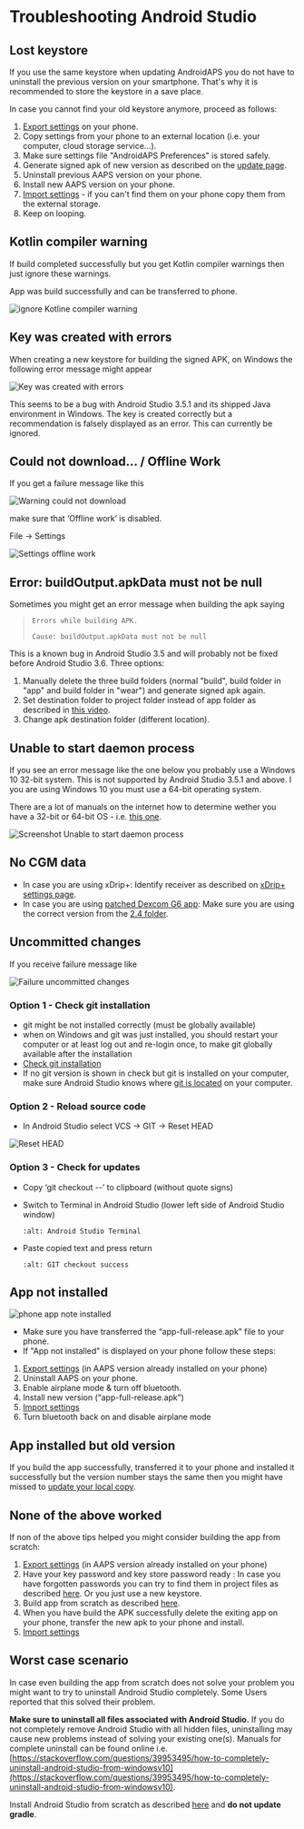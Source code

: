 # Troubleshooting Android Studio

## Lost keystore

If you use the same keystore when updating AndroidAPS you do not have to uninstall the previous version on your smartphone. That's why it is recommended to store the keystore in a save place.

In case you cannot find your old keystore anymore, proceed as follows:

1. [Export settings](../Usage/ExportImportSettings#how-to-export-settings) on your phone.
2. Copy settings from your phone to an external location (i.e. your computer, cloud storage service...).
3. Make sure settings file "AndroidAPS Preferences" is stored safely.
4. Generate signed apk of new version as described on the [update page](../Installing-AndroidAPS/Update-to-new-version.md).
5. Uninstall previous AAPS version on your phone.
6. Install new AAPS version on your phone.
7. [Import settings](../Usage/ExportImportSettings#how-to-export-settings) - if you can't find them on your phone copy them from the external storage.
8. Keep on looping.

## Kotlin compiler warning

If build completed successfully but you get Kotlin compiler warnings then just ignore these warnings.

App was build successfully and can be transferred to phone.

![ignore Kotline compiler warning](../images/GIT_WarningIgnore.PNG)

## Key was created with errors

When creating a new keystore for building the signed APK, on Windows the following error message might appear

![Key was created with errors](../images/AndroidStudio35SigningKeys.png)

This seems to be a bug with Android Studio 3.5.1 and its shipped Java environment in Windows. The key is created correctly but a recommendation is falsely displayed as an error. This can currently be ignored.

## Could not download… / Offline Work

If you get a failure message like this

![Warning could not download](../images/GIT_Offline1.jpg)

make sure that ‘Offline work’ is disabled.

File -> Settings

![Settings offline work](../images/GIT_Offline2.jpg)

## Error: buildOutput.apkData must not be null

Sometimes you might get an error message when building the apk saying

> `Errors while building APK.`
>
> `Cause: buildOutput.apkData must not be null`

This is a known bug in Android Studio 3.5 and will probably not be fixed before Android Studio 3.6. Three options:

1. Manually delete the three build folders (normal "build", build folder in "app" and build folder in "wear") and generate signed apk again.
2. Set destination folder to project folder instead of app folder as described in [this video](https://www.youtube.com/watch?v=BWUFWzG-kag).
3. Change apk destination folder (different location).

## Unable to start daemon process

If you see an error message like the one below you probably use a Windows 10 32-bit system. This is not supported by Android Studio 3.5.1 and above. I you are using Windows 10 you must use a 64-bit operating system.

There are a lot of manuals on the internet how to determine wether you have a 32-bit or 64-bit OS - i.e. [this one](https://www.howtogeek.com/howto/21726/how-do-i-know-if-im-running-32-bit-or-64-bit-windows-answers/).

![Screenshot Unable to start daemon process](../images/AndroidStudioWin10_32bitError.png)

## No CGM data

- In case you are using xDrip+: Identify receiver as described on [xDrip+ settings page](../Configuration/xdrip#identify-receiver).
- In case you are using [patched Dexcom G6 app](../Hardware/DexcomG6.md#if-using-g6-with-patched-dexcom-app): Make sure you are using the correct version from the [2.4 folder](https://github.com/dexcomapp/dexcomapp/tree/master/2.4).

## Uncommitted changes

If you receive failure message like

![Failure uncommitted changes](../images/GIT_TerminalCheckOut0.PNG)

### Option 1 - Check git installation

- git might be not installed correctly (must be globally available)
- when on Windows and git was just installed, you should restart your computer or at least log out and re-login once, to make git globally available after the installation
- [Check git installation](../Installing-AndroidAPS/git-install#check-git-settings-in-android-studio)
- If no git version is shown in check but git is installed on your computer, make sure Android Studio knows where [git is located](../Installing-AndroidAPS/git-install#set-git-path-in-android-studio) on your computer.

### Option 2 - Reload source code

- In Android Studio select VCS -> GIT -> Reset HEAD

![Reset HEAD](../images/GIT_TerminalCheckOut3.PNG)

### Option 3 - Check for updates

- Copy ‘git checkout --’ to clipboard (without quote signs)

- Switch to Terminal in Android Studio (lower left side of Android Studio window)

  ```{image} ../images/GIT_TerminalCheckOut1.PNG
  :alt: Android Studio Terminal
  ```

- Paste copied text and press return

  ```{image} ../images/GIT_TerminalCheckOut2.jpg
  :alt: GIT checkout success
  ```

## App not installed

![phone app note installed](../images/Update_AppNotInstalled.png)

- Make sure you have transferred the “app-full-release.apk” file to your phone.
- If "App not installed" is displayed on your phone follow these steps:

1. [Export settings](../Usage/ExportImportSettings.md) (in AAPS version already installed on your phone)
2. Uninstall AAPS on your phone.
3. Enable airplane mode & turn off bluetooth.
4. Install new version (“app-full-release.apk”)
5. [Import settings](../Usage/ExportImportSettings.md)
6. Turn bluetooth back on and disable airplane mode

## App installed but old version

If you build the app successfully, transferred it to your phone and installed it successfully but the version number stays the same then you might have missed to [update your local copy](../Update-to-new-version#update-your-local-copy).

## None of the above worked

If non of the above tips helped you might consider building the app from scratch:

1. [Export settings](../Usage/ExportImportSettings.md) (in AAPS version already installed on your phone)
2. Have your key password and key store password ready
   : In case you have forgotten passwords you can try to find them in project files as described [here](https://youtu.be/nS3wxnLgZOo). Or you just use a new keystore.
3. Build app from scratch as described [here](../Installing-AndroidAPS/Building-APK#download-code-and-additional-components).
4. When you have build the APK successfully delete the exiting app on your phone, transfer the new apk to your phone and install.
5. [Import settings](../Usage/ExportImportSettings.md)

## Worst case scenario

In case even building the app from scratch does not solve your problem you might want to try to uninstall Android Studio completely. Some Users reported that this solved their problem.

**Make sure to uninstall all files associated with Android Studio.** If you do not completely remove Android Studio with all hidden files, uninstalling may cause new problems instead of solving your existing one(s). Manuals for complete uninstall can be found online i.e. [https://stackoverflow.com/questions/39953495/how-to-completely-uninstall-android-studio-from-windowsv10](https://stackoverflow.com/questions/39953495/how-to-completely-uninstall-android-studio-from-windowsv10).

Install Android Studio from scratch as described [here](../Installing-AndroidAPS/Building-APK#install-android-studio) and **do not update gradle**.
